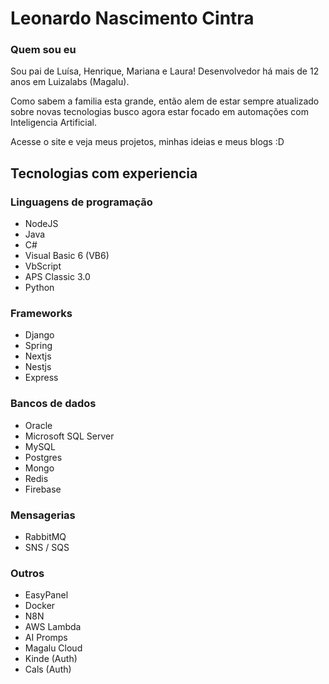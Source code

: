 # Leonardo Nascimento Cintra
### Quem sou eu
Sou pai de Luísa, Henrique, Mariana e Laura! Desenvolvedor há mais de 12 anos em Luizalabs (Magalu).

Como sabem a familia esta grande, então alem de estar sempre atualizado sobre novas tecnologias busco agora estar focado em automações com Inteligencia Artificial.

Acesse o site e veja meus projetos, minhas ideias e meus blogs :D

## Tecnologias com experiencia
### Linguagens de programação
- NodeJS
- Java
- C#
- Visual Basic 6 (VB6)
- VbScript
- APS Classic 3.0
- Python

### Frameworks
- Django
- Spring
- Nextjs
- Nestjs
- Express

### Bancos de dados
- Oracle
- Microsoft SQL Server
- MySQL
- Postgres
- Mongo
- Redis
- Firebase

### Mensagerias
- RabbitMQ
- SNS / SQS

### Outros
- EasyPanel
- Docker
- N8N
- AWS Lambda
- AI Promps
- Magalu Cloud
- Kinde (Auth)
- Cals (Auth)